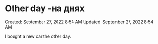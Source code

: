 # Other day -на днях

Created: September 27, 2022 8:54 AM
Updated: September 27, 2022 8:54 AM

I bought a new car the other day.